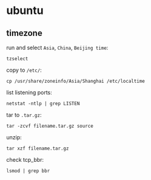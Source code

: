 # ubuntu

## timezone

run and select `Asia`, `China`, `Beijing time`:
```
tzselect
```

copy to `/etc/`:
```
cp /usr/share/zoneinfo/Asia/Shanghai /etc/localtime
```

list listening ports:
```
netstat -ntlp | grep LISTEN
```

tar to `.tar.gz`:
```
tar -zcvf filename.tar.gz source
```

unzip:
```
tar xzf filename.tar.gz
```

check tcp_bbr:
```
lsmod | grep bbr
```
